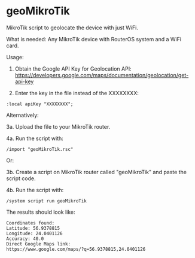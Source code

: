 # geoMikroTik
MikroTik script to geolocate the device with just WiFi.

What is needed: Any MikroTik device with RouterOS system and a WiFi card.

Usage:
1. Obtain the Google API Key for Geolocation API:
https://developers.google.com/maps/documentation/geolocation/get-api-key

2. Enter the key in the file instead of the XXXXXXXX:
```
:local apiKey "XXXXXXXX";
```

Alternatively:

3a. Upload the file to your MikroTik router.

4a. Run the script with:
```
/import "geoMikroTik.rsc"
```

Or:

3b. Create a script on MikroTik router called "geoMikroTik" and paste the script code.

4b. Run the script with:
```
/system script run geoMikroTik
```

The results should look like:
```
Coordinates found:
Latitude: 56.9378815
Longitude: 24.0401126
Accuracy: 40.0
Direct Google Maps link:
https://www.google.com/maps/?q=56.9378815,24.0401126
```
